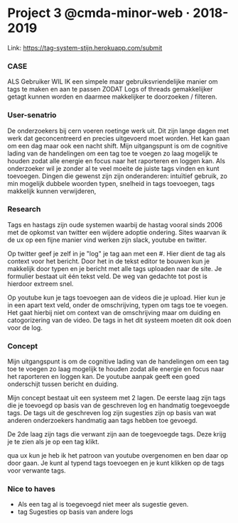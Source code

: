 # Project 3 @cmda-minor-web · 2018-2019

Link: https://tag-system-stijn.herokuapp.com/submit

### CASE

ALS Gebruiker WIL IK een simpele maar gebruiksvriendelijke manier om tags te maken en aan te passen
ZODAT Logs of threads gemakkelijker getagt kunnen worden en daarmee makkelijker te doorzoeken / filteren.

### User-senatrio
De onderzoekers bij cern voeren roetinge werk uit. Dit zijn lange dagen met werk dat geconcentreerd en precies uitgevoerd moet worden. Het kan gaan om een dag maar ook een nacht shift. Mijn uitgangspunt is om de cognitive lading van de handelingen om een tag toe te voegen zo laag mogelijk te houden zodat alle energie en focus naar het raporteren en loggen kan. Als onderzoeker wil je zonder al te veel moeite de juiste tags vinden en kunt toevoegen. Dingen die gewenst zijn zijn onderanderen: intuïtief gebruik, zo min mogelijk dubbele woorden typen, snelheid in tags toevoegen, tags makkelijk kunnen verwijderen, 

### Research
Tags en hastags zijn oude systemen waarbij de hastag vooral sinds 2006 met de opkomst van twitter een wijdere adoptie ondering. Sites waarvan ik de ux op een fijne manier vind werken zijn slack, youtube en twitter.

Op twitter geef je zelf in je "log" je tag aan met een #. Hier dient de tag als context voor het bericht. Door het in de tekst editor te bouwen kun je makkelijk door typen en je bericht met alle tags uploaden naar de site. Je formulier bestaat uit één tekst veld. De weg van gedachte tot post is hierdoor extreem snel.

Op youtube kun je tags toevoegen aan de videos die je upload. Hier kun je in een apart text veld, onder de omschrijving, typen om tags toe te voegen. Het gaat hierbij niet om context van de omschrijving maar om duiding en catogorizering van de video. De tags in het dit systeem moeten dit ook doen voor de log. 


### Concept
Mijn uitgangspunt is om de cognitive lading van de handelingen om een tag toe te voegen zo laag mogelijk te houden zodat alle energie en focus naar het raporteren en loggen kan. De youtube aanpak geeft een goed onderschijt tussen bericht en duiding.

Mijn concept bestaat uit een systeem met 2 lagen. De eerste laag zijn tags die je toevoegd op basis van de geschreven log en handmatig toegevoegde tags. De tags uit de geschreven log zijn sugesties zijn op basis van wat anderen onderzoekers handmatig aan tags hebben toe gevoegd. 

De 2de laag zijn tags die verwant zijn aan de toegevoegde tags. Deze krijg je te zien als je op een tag klikt.

qua ux kun je heb ik het patroon van youtube overgenomen en ben daar op door gaan. Je kunt al typend tags toevoegen en je kunt klikken op de tags voor verwante tags.

### Nice to haves
- Als een tag al is toegevoegd niet meer als sugestie geven.
- tag Sugesties op basis van andere logs
